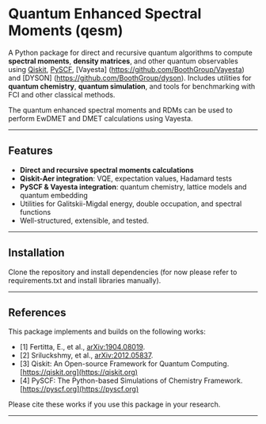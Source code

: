 # Quantum Enhanced Spectral Moments (qesm)

A Python package for direct and recursive quantum algorithms to compute **spectral moments**, **density matrices**, and other quantum observables using [Qiskit](https://qiskit.org/), [PySCF](https://pyscf.org/), [Vayesta] (https://github.com/BoothGroup/Vayesta) and [DYSON] (https://github.com/BoothGroup/dyson). Includes utilities for **quantum chemistry**, **quantum simulation**, and tools for benchmarking with FCI and other classical methods.

The quantum enhanced spectral moments and RDMs can be used to perform EwDMET and DMET calculations using Vayesta.

---

## Features

- **Direct and recursive spectral moments calculations**
- **Qiskit-Aer integration**: VQE, expectation values, Hadamard tests
- **PySCF & Vayesta integration**: quantum chemistry, lattice models and quantum embedding
- Utilities for Galitskii-Migdal energy, double occupation, and spectral functions
- Well-structured, extensible, and tested.

---

## Installation

Clone the repository and install dependencies (for now please refer to requirements.txt and install libraries manually).

---

## References 

This package implements and builds on the following works:

- [1] Fertitta, E., et al., [arXiv:1904.08019](https://arxiv.org/pdf/1904.08019).
- [2] Sriluckshmy, et al., [arXiv:2012.05837](https://arxiv.org/abs/2012.05837).
- [3] Qiskit: An Open-source Framework for Quantum Computing. [https://qiskit.org](https://qiskit.org)
- [4] PySCF: The Python-based Simulations of Chemistry Framework. [https://pyscf.org](https://pyscf.org)

Please cite these works if you use this package in your research.

--- 

